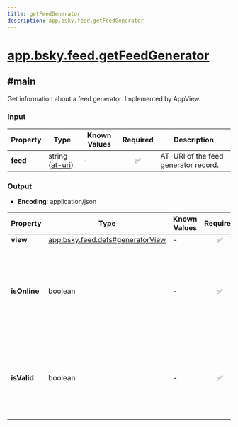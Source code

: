 ```yaml
---
title: getFeedGenerator
description: app.bsky.feed.getFeedGenerator
---
```


# [app.bsky.feed.getFeedGenerator](https://github.com/myConsciousness/atproto.dart/blob/main/lexicons/app/bsky/feed/getFeedGenerator.json)

## #main

Get information about a feed generator. Implemented by AppView.

### Input

| Property | Type | Known Values | Required | Description |
| --- | --- | --- | :---: | --- |
| **feed** | string ([at-uri](https://atproto.com/specs/at-uri-scheme)) | - | ✅ | AT-URI of the feed generator record. |

### Output

- **Encoding**: application/json

| Property | Type | Known Values | Required | Description |
| --- | --- | --- | :---: | --- |
| **view** | [app.bsky.feed.defs#generatorView](../../../../lexicons/app/bsky/feed/defs.md#generatorview) | - | ✅ | - |
| **isOnline** | boolean | - | ✅ | Indicates whether the feed generator service has been online recently, or else seems to be inactive. |
| **isValid** | boolean | - | ✅ | Indicates whether the feed generator service is compatible with the record declaration. |
